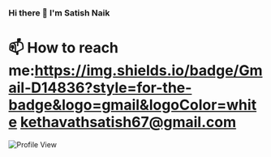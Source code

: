 ### Hi there 👋 I'm Satish Naik
###
# 📫 How to reach me:https://img.shields.io/badge/Gmail-D14836?style=for-the-badge&logo=gmail&logoColor=white kethavathsatish67@gmail.com
![Profile View](https://komarev.com/ghpvc/?satishnaik4567=your-github-satishnaik4567&style=flat-square)
<!--
**satishnaik4567/satishnaik4567** is a ✨ _special_ ✨ repository because its `README.md` (this file) appears on your GitHub profile.

Here are some ideas to get you started:

- 🔭 I’m currently working on ..
###🌱 I’m currently learning 
- 👯 I’m looking to collaborate on ...
- 🤔 I’m looking for help with ...
- 💬 Ask me abou
 📫 How to reach me:https://img.shields.io/badge/Gmail-D14836?style=for-the-badge&logo=gmail&logoColor=white kethavathsatish67@gmail.com
- 😄 Pronouns: ...
- ⚡ Fun fact: ...
-->
